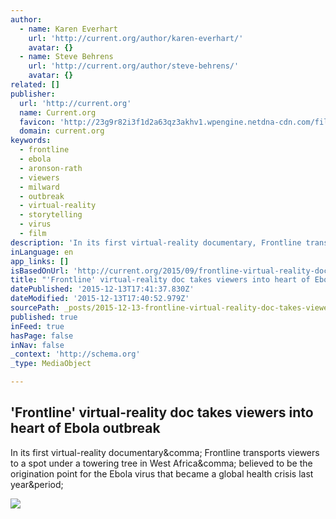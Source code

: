```yaml
---
author:
  - name: Karen Everhart
    url: 'http://current.org/author/karen-everhart/'
    avatar: {}
  - name: Steve Behrens
    url: 'http://current.org/author/steve-behrens/'
    avatar: {}
related: []
publisher:
  url: 'http://current.org'
  name: Current.org
  favicon: 'http://23g9r82i3f1d2a63qz3akhv1.wpengine.netdna-cdn.com/files/2014/08/favicon1.ico'
  domain: current.org
keywords:
  - frontline
  - ebola
  - aronson-rath
  - viewers
  - milward
  - outbreak
  - virtual-reality
  - storytelling
  - virus
  - film
description: 'In its first virtual-reality documentary, Frontline transports viewers to a spot under a towering tree in West Africa, believed to be the origination point for the Ebola virus that became a global health crisis last year.'
inLanguage: en
app_links: []
isBasedOnUrl: 'http://current.org/2015/09/frontline-virtual-reality-doc-takes-viewers-into-heart-of-ebola-outbreak/'
title: "'Frontline' virtual-reality doc takes viewers into heart of Ebola outbreak"
datePublished: '2015-12-13T17:41:37.830Z'
dateModified: '2015-12-13T17:40:52.979Z'
sourcePath: _posts/2015-12-13-frontline-virtual-reality-doc-takes-viewers-into-heart-of.md
published: true
inFeed: true
hasPage: false
inNav: false
_context: 'http://schema.org'
_type: MediaObject

---
```

<article style=""><h1>'Frontline' virtual-reality doc takes viewers into heart of Ebola outbreak</h1><p>In its first virtual-reality documentary&amp;comma; Frontline transports viewers to a spot under a towering tree in West Africa&amp;comma; believed to be the origination point for the Ebola virus that became a global health crisis last year&amp;period;</p><img src="http://current.org/files/2015/09/Ebola_Outbreak_Screen_3-1170x732.png" /></article>